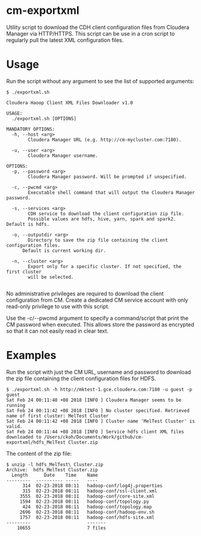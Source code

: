 # cm-exportxml

Utility script to download the CDH client configuration files from Cloudera Manager via HTTP/HTTPS. This script can be use in a cron script to regularly pull the latest XML configuration files.

# Usage
Run the script without any argument to see the list of supported arguments:

```
$ ./exportxml.sh

Cloudera Haoop Client XML Files Downloader v1.0

USAGE:
  ./exportxml.sh [OPTIONS]

MANDATORY OPTIONS:
  -h, --host <arg>
        Cloudera Manager URL (e.g. http://cm-mycluster.com:7180).

  -u, --user <arg>
        Cloudera Manager username.

OPTIONS:
  -p, --password <arg>
        Cloudera Manager password. Will be prompted if unspecified.

  -c, --pwcmd <arg>
        Executable shell command that will output the Cloudera Manager password.

  -s, --services <arg>
        CDH service to download the client configuration zip file.
        Possible values are hdfs, hive, yarn, spark and spark2. Default is hdfs.

  -o, --outputdir <arg>
        Directory to save the zip file containing the client configuration files.
	  Default is current working dir.

  -n, --cluster <arg>
        Export only for a specific cluster. If not specified, the first cluster
        will be selected.
        
```

No administrative privileges are required to download the client configuration from CM. Create a dedicated CM service account with only read-only privilege to use with this script.

Use the -c/--pwcmd argument to specify a command/script that print the CM password when executed. This allows store the password as encrypted so that it can not easily read in clear text.

# Examples

Run the script with just the CM URL, username and password to download the zip file containing the client configuration files for HDFS.

```
$ ./exportxml.sh -h http://mktest-1.gce.cloudera.com:7180 -u guest -p guest
Sat Feb 24 00:11:40 +08 2018 [INFO ] Cloudera Manager seems to be running
Sat Feb 24 00:11:42 +08 2018 [INFO ] No cluster specified. Retrieved name of first cluster: MelTest Cluster
Sat Feb 24 00:11:42 +08 2018 [INFO ] Cluster name 'MelTest Cluster' is valid.
Sat Feb 24 00:11:44 +08 2018 [INFO ] Service hdfs client XML files downloaded to /Users/ckoh/Documents/Work/github/cm-exportxml/hdfs_MelTest Cluster.zip
```

The content of the zip file:

```
$ unzip -l hdfs_MelTest\ Cluster.zip
Archive:  hdfs_MelTest Cluster.zip
  Length      Date    Time    Name
---------  ---------- -----   ----
      314  02-23-2018 08:11   hadoop-conf/log4j.properties
      315  02-23-2018 08:11   hadoop-conf/ssl-client.xml
     3555  02-23-2018 08:11   hadoop-conf/core-site.xml
     1594  02-23-2018 08:11   hadoop-conf/topology.py
      424  02-23-2018 08:11   hadoop-conf/topology.map
     2696  02-23-2018 08:11   hadoop-conf/hadoop-env.sh
     1757  02-23-2018 08:11   hadoop-conf/hdfs-site.xml
---------                     -------
    10655                     7 files
```